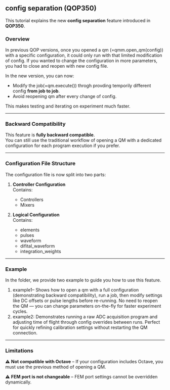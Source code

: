 ## config separation (QOP350)

This tutorial explains the new **config separation** feature introduced in **QOP350**.

### Overview
In previous QOP versions, once you opened a qm (=qmm.open_qm(config)) with a specific configuration, it could only run with that limited modification of config. If you wanted to change the configuration in more parameters, you had to close and reopen with new config file.

In the new version, you can now:
- Modify the job(=qm.execute()) throgh provding temporily different config **from job to job**.
- Avoid reopening qm after every change of config.

This makes testing and iterating on experiment much faster.

---

### Backward Compatibility
This feature is **fully backward compatible**.  
You can still use the traditional workflow of opening a QM with a dedicated configuration for each program execution if you prefer.

---

### Configuration File Structure
The configuration file is now split into two parts:

1. **Controller Configuration**  
   Contains:
   - Controllers
   - Mixers

2. **Logical Configuration**  
   Contains:
   - elements
   - pulses
   - waveform
   - difital_waveform
   - integration_weights


---

### Example
   In the folder, we provide two example to guide you how to use this feature.

   1. example1– Shows how to open a qm with a full configuration (demonstrating backward compatibility), run a job, then modify settings like DC offsets or pulse lengths before re-running. No need to reopen the QM — you can change parameters on-the-fly for faster experiment cycles.
   2. example2: Demonstrates running a raw ADC acquisition program and adjusting time of flight through config overrides between runs. Perfect for quickly refining calibration settings without restarting the QM connection.


---

### Limitations
⚠ **Not compatible  with Octave** – If your configuration includes Octave, you must use the previous method of opening a QM.

⚠ **FEM port is not changeable**  – FEM port settings cannot be overridden dynamically.


